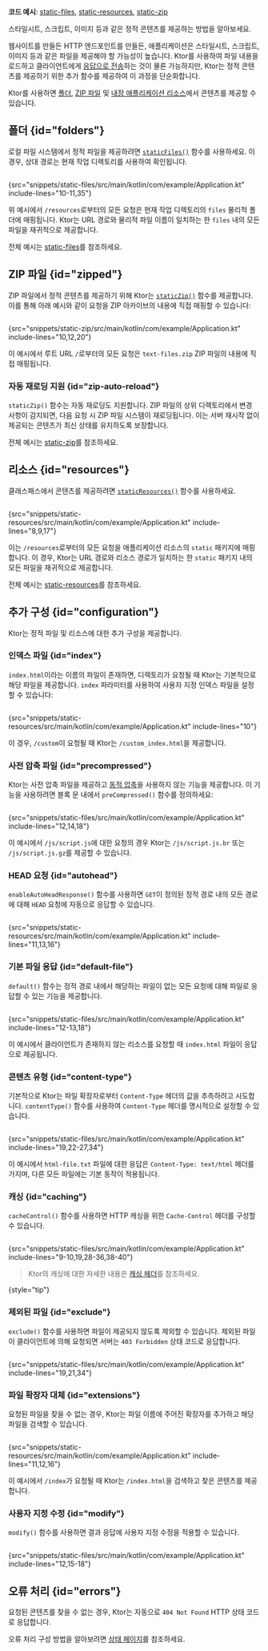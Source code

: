 [//]: # (title: 정적 콘텐츠 제공)

<show-structure for="chapter" depth="2"/>

<tldr>
<p><b>코드 예시</b>:
<a href="https://github.com/ktorio/ktor-documentation/tree/%ktor_version%/codeSnippets/snippets/static-files">static-files</a>,
<a href="https://github.com/ktorio/ktor-documentation/tree/%ktor_version%/codeSnippets/snippets/static-resources">static-resources</a>,
<a href="https://github.com/ktorio/ktor-documentation/tree/%ktor_version%/codeSnippets/snippets/static-zip">static-zip</a>
</p>
</tldr>

<link-summary>
스타일시트, 스크립트, 이미지 등과 같은 정적 콘텐츠를 제공하는 방법을 알아보세요.
</link-summary>

웹사이트를 만들든 HTTP 엔드포인트를 만들든, 애플리케이션은 스타일시트, 스크립트, 이미지 등과 같은 파일을 제공해야 할 가능성이 높습니다.
Ktor를 사용하여 파일 내용을 로드하고 클라이언트에게 [응답으로 전송](server-responses.md)하는 것이 물론 가능하지만, Ktor는 정적 콘텐츠를 제공하기 위한 추가 함수를 제공하여 이 과정을 단순화합니다.

Ktor를 사용하면 [폴더](#folders), [ZIP 파일](#zipped) 및 [내장 애플리케이션 리소스](#resources)에서 콘텐츠를 제공할 수 있습니다.

## 폴더 {id="folders"}

로컬 파일 시스템에서 정적 파일을 제공하려면 [`staticFiles()`](https://api.ktor.io/ktor-server/ktor-server-core/io.ktor.server.http.content/static-files.html) 함수를 사용하세요. 이 경우, 상대 경로는 현재 작업 디렉토리를 사용하여 확인됩니다.

 ```kotlin
 ```

{src="snippets/static-files/src/main/kotlin/com/example/Application.kt" include-lines="10-11,35"}

위 예시에서 `/resources`로부터의 모든 요청은 현재 작업 디렉토리의 `files` 물리적 폴더에 매핑됩니다.
Ktor는 URL 경로와 물리적 파일 이름이 일치하는 한 `files` 내의 모든 파일을 재귀적으로 제공합니다.

전체 예시는 [static-files](https://github.com/ktorio/ktor-documentation/tree/%ktor_version%/codeSnippets/snippets/static-files)를 참조하세요.

## ZIP 파일 {id="zipped"}

ZIP 파일에서 정적 콘텐츠를 제공하기 위해 Ktor는 [`staticZip()`](https://api.ktor.io/ktor-server/ktor-server-core/io.ktor.server.http.content/static-zip.html) 함수를 제공합니다.
이를 통해 아래 예시와 같이 요청을 ZIP 아카이브의 내용에 직접 매핑할 수 있습니다:

 ```kotlin
 ```

{src="snippets/static-zip/src/main/kotlin/com/example/Application.kt" include-lines="10,12,20"}

이 예시에서 루트 URL `/`로부터의 모든 요청은 `text-files.zip` ZIP 파일의 내용에 직접 매핑됩니다.

### 자동 재로딩 지원 {id="zip-auto-reload"}

`staticZip()` 함수는 자동 재로딩도 지원합니다. ZIP 파일의 상위 디렉토리에서 변경 사항이 감지되면, 다음 요청 시 ZIP 파일 시스템이 재로딩됩니다. 이는 서버 재시작 없이 제공되는 콘텐츠가 최신 상태를 유지하도록 보장합니다.

전체 예시는 [static-zip](https://github.com/ktorio/ktor-documentation/tree/%ktor_version%/codeSnippets/snippets/static-zip)를 참조하세요.

## 리소스 {id="resources"}

클래스패스에서 콘텐츠를 제공하려면 [`staticResources()`](https://api.ktor.io/ktor-server/ktor-server-core/io.ktor.server.http.content/static-resources.html) 함수를 사용하세요.

```kotlin
```

{src="snippets/static-resources/src/main/kotlin/com/example/Application.kt" include-lines="8,9,17"}

이는 `/resources`로부터의 모든 요청을 애플리케이션 리소스의 `static` 패키지에 매핑합니다.
이 경우, Ktor는 URL 경로와 리소스 경로가 일치하는 한 `static` 패키지 내의 모든 파일을 재귀적으로 제공합니다.

전체 예시는 [static-resources](https://github.com/ktorio/ktor-documentation/tree/%ktor_version%/codeSnippets/snippets/static-resources)를 참조하세요.

## 추가 구성 {id="configuration"}

Ktor는 정적 파일 및 리소스에 대한 추가 구성을 제공합니다.

### 인덱스 파일 {id="index"}

`index.html`이라는 이름의 파일이 존재하면, 디렉토리가 요청될 때 Ktor는 기본적으로 해당 파일을 제공합니다. `index` 파라미터를 사용하여 사용자 지정 인덱스 파일을 설정할 수 있습니다:

```kotlin
```

{src="snippets/static-resources/src/main/kotlin/com/example/Application.kt" include-lines="10"}

이 경우, `/custom`이 요청될 때 Ktor는 `/custom_index.html`을 제공합니다.

### 사전 압축 파일 {id="precompressed"}

Ktor는 사전 압축 파일을 제공하고 [동적 압축](server-compression.md)을 사용하지 않는 기능을 제공합니다. 이 기능을 사용하려면 블록 문 내에서 `preCompressed()` 함수를 정의하세요:

```kotlin
```

{src="snippets/static-files/src/main/kotlin/com/example/Application.kt" include-lines="12,14,18"}

이 예시에서 `/js/script.js`에 대한 요청의 경우 Ktor는 `/js/script.js.br` 또는 `/js/script.js.gz`를 제공할 수 있습니다.

### HEAD 요청 {id="autohead"}

`enableAutoHeadResponse()` 함수를 사용하면 `GET`이 정의된 정적 경로 내의 모든 경로에 대해 `HEAD` 요청에 자동으로 응답할 수 있습니다.

```kotlin
```

{src="snippets/static-resources/src/main/kotlin/com/example/Application.kt" include-lines="11,13,16"}

### 기본 파일 응답 {id="default-file"}

`default()` 함수는 정적 경로 내에서 해당하는 파일이 없는 모든 요청에 대해 파일로 응답할 수 있는 기능을 제공합니다.

```kotlin
```

{src="snippets/static-files/src/main/kotlin/com/example/Application.kt" include-lines="12-13,18"}

이 예시에서 클라이언트가 존재하지 않는 리소스를 요청할 때 `index.html` 파일이 응답으로 제공됩니다.

### 콘텐츠 유형 {id="content-type"}

기본적으로 Ktor는 파일 확장자로부터 `Content-Type` 헤더의 값을 추측하려고 시도합니다. `contentType()` 함수를 사용하여 `Content-Type` 헤더를 명시적으로 설정할 수 있습니다.

```kotlin
```

{src="snippets/static-files/src/main/kotlin/com/example/Application.kt" include-lines="19,22-27,34"}

이 예시에서 `html-file.txt` 파일에 대한 응답은 `Content-Type: text/html` 헤더를 가지며, 다른 모든 파일에는 기본 동작이 적용됩니다.

### 캐싱 {id="caching"}

`cacheControl()` 함수를 사용하면 HTTP 캐싱을 위한 `Cache-Control` 헤더를 구성할 수 있습니다.

```kotlin
```

{src="snippets/static-files/src/main/kotlin/com/example/Application.kt" include-lines="9-10,19,28-36,38-40"}

> Ktor의 캐싱에 대한 자세한 내용은 [캐싱 헤더](server-caching-headers.md)를 참조하세요.
>
{style="tip"}

### 제외된 파일 {id="exclude"}

`exclude()` 함수를 사용하면 파일이 제공되지 않도록 제외할 수 있습니다. 제외된 파일이 클라이언트에 의해 요청되면 서버는 `403 Forbidden` 상태 코드로 응답합니다.

```kotlin
```

{src="snippets/static-files/src/main/kotlin/com/example/Application.kt" include-lines="19,21,34"}

### 파일 확장자 대체 {id="extensions"}

요청된 파일을 찾을 수 없는 경우, Ktor는 파일 이름에 주어진 확장자를 추가하고 해당 파일을 검색할 수 있습니다.

```kotlin
```

{src="snippets/static-resources/src/main/kotlin/com/example/Application.kt" include-lines="11,12,16"}

이 예시에서 `/index`가 요청될 때 Ktor는 `/index.html`을 검색하고 찾은 콘텐츠를 제공합니다.

### 사용자 지정 수정 {id="modify"}

`modify()` 함수를 사용하면 결과 응답에 사용자 지정 수정을 적용할 수 있습니다.

```kotlin
```

{src="snippets/static-files/src/main/kotlin/com/example/Application.kt" include-lines="12,15-18"}

## 오류 처리 {id="errors"}

요청된 콘텐츠를 찾을 수 없는 경우, Ktor는 자동으로 `404 Not Found` HTTP 상태 코드로 응답합니다.

오류 처리 구성 방법을 알아보려면 [상태 페이지](server-status-pages.md)를 참조하세요.